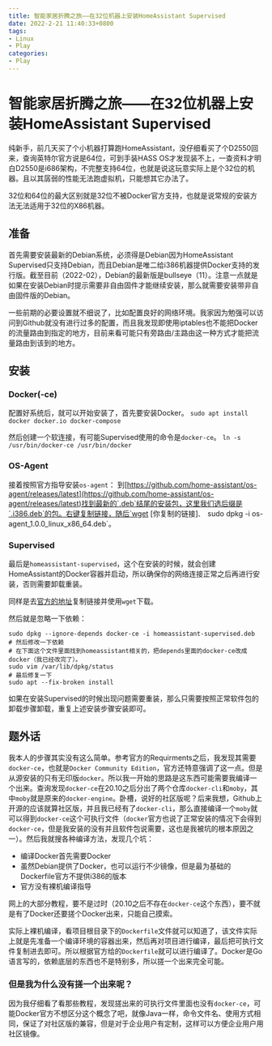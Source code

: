 ```yaml
---
title: 智能家居折腾之旅——在32位机器上安装HomeAssistant Supervised
date: 2022-2-21 11:40:33+0800
tags:
- Linux
- Play
categories:
- Play
---
```


# 智能家居折腾之旅——在32位机器上安装HomeAssistant Supervised
纯新手，前几天买了个小机器打算跑HomeAssistant，没仔细看买了个D2550回来，查询英特尔官方说是64位，可到手装HASS OS才发现装不上，一查资料才明白D2550是i686架构，不完整支持64位，也就是说这玩意实际上是个32位的机器。且以其孱弱的性能无法跑虚拟机，只能想其它办法了。

32位和64位的最大区别就是32位不被Docker官方支持，也就是说常规的安装方法无法适用于32位的X86机器。

<!--more-->
## 准备

首先需要安装最新的Debian系统，必须得是Debian因为HomeAssistant Supervised只支持Debian，而且Debian是唯二给i386机器提供Docker支持的发行版。截至目前（2022-02），Debian的最新版是bullseye（11）。注意一点就是如果在安装Debian时提示需要非自由固件才能继续安装，那么就需要安装带非自由固件版的Debian。

一些前期的必要设置就不细说了，比如配置良好的网络环境。我家因为勉强可以访问到Github就没有进行过多的配置，而且我发现即使用iptables也不能把Docker的流量路由到指定的地方，目前来看可能只有旁路由/主路由这一种方式才能把流量路由到该到的地方。

## 安装
### Docker(-ce)
配置好系统后，就可以开始安装了，首先要安装Docker。
`sudo apt install docker docker.io docker-compose`

然后创建一个软连接，有可能Supervised使用的命令是`docker-ce`。
`ln -s /usr/bin/docker-ce /usr/bin/docker`

### OS-Agent

接着按照官方指导安装`os-agent`：
到[https://github.com/home-assistant/os-agent/releases/latest](https://github.com/home-assistant/os-agent/releases/latest)找到最新的`.deb`结尾的安装包，这里我们选后缀是`.i386.deb`的包。右键复制链接，随后`wget [你复制的链接]`、
`sudo dpkg -i os-agent_1.0.0_linux_x86_64.deb`。

### Supervised

最后是`homeassistant-supervised`，这个在安装的时候，就会创建HomeAssistant的Docker容器并启动，所以确保你的网络连接正常之后再进行安装，否则需要卸载重装。

同样是去[官方的地址](https://github.com/home-assistant/supervised-installer/releases/)复制链接并使用`wget`下载。

然后就是忽略一下依赖：
```shell
sudo dpkg --ignore-depends docker-ce -i homeassistant-supervised.deb
# 然后修改一下依赖
# 在下面这个文件里面找到homeassistant相关的，把depends里面的docker-ce改成docker（我已经改完了）。
sudo vim /var/lib/dpkg/status
# 最后修复一下
sudo apt --fix-broken install
```
如果在安装Supervised的时候出现问题需要重装，那么只需要按照正常软件包的卸载步骤卸载，重复上述安装步骤安装即可。

## 题外话

我本人的步骤其实没有这么简单。参考官方的Requirments之后，我发现其需要`docker-ce`，也就是`Docker Community Edition`，官方还特意强调了这一点。但是从源安装的只有无印版`docker`。所以我一开始的思路是这东西可能需要我编译一个出来。查询发现`docker-ce`在20.10之后分出了两个仓库`docker-cli`和`moby`，其中`moby`就是原来的`docker-engine`。卧槽，说好的社区版呢？后来我想，Github上开源的应该就算社区版，并且我已经有了`docker-cli`，那么直接编译一个`moby`就可以得到`docker-ce`这个可执行文件（`docker`官方也说了正常安装的情况下会得到`docker-ce`，但是我安装的没有并且软件包说需要，这也是我被坑的根本原因之一）。然后我就搜各种编译方法，发现几个坑：

- 编译Docker首先需要Docker
- 虽然Debian提供了Docker，也可以运行不少镜像，但是最为基础的Dockerfile官方不提供i386的版本
- 官方没有裸机编译指导

网上的大部分教程，要不是过时（20.10之后不存在`docker-ce`这个东西），要不就是有了Docker还要搓个Docker出来，只能自己摸索。

实际上裸机编译，看项目根目录下的`Dockerfile`文件就可以知道了，该文件实际上就是先准备一个编译环境的容器出来，然后再对项目进行编译，最后把可执行文件复制进去即可。所以根据官方给的`Dockerfile`就可以进行编译了。Docker是Go语言写的，依赖底层的东西也不是特别多，所以搓一个出来完全可能。

### 但是我为什么没有搓一个出来呢？

因为我仔细看了看那些教程，发现搓出来的可执行文件里面也没有`docker-ce`，可能Docker官方不想区分这个概念了吧，就像Java一样，命令文件名、使用方式相同，保证了对社区版的兼容，但是对于企业用户有定制，这样可以方便企业用户用社区镜像。
